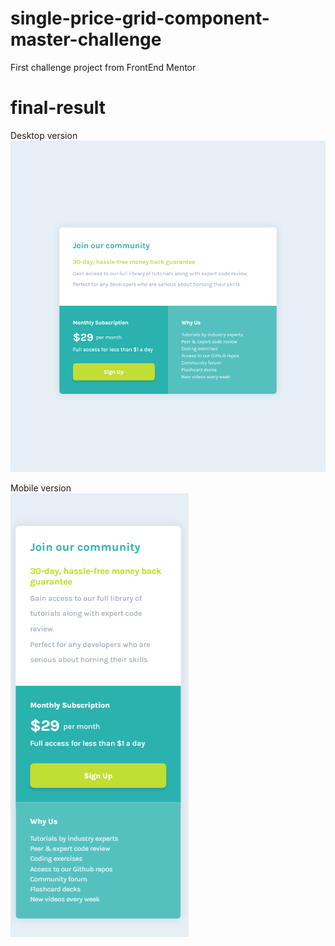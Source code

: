 # single-price-grid-component-master-challenge
First challenge project from FrontEnd Mentor

# final-result
Desktop version
![](screenshot/desktop%20version.png)

Mobile version <br />
![](screenshot/mobile%20version.png)

